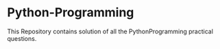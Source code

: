 # Python-Programming
This Repository contains solution of all the PythonProgramming practical questions. 
